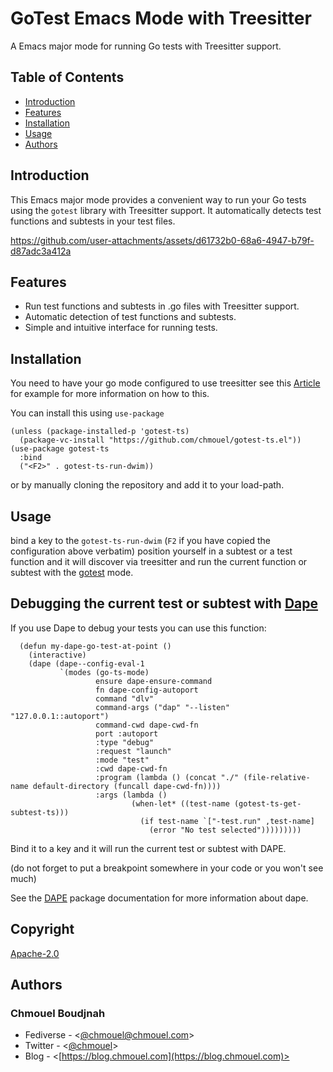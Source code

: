# GoTest Emacs Mode with Treesitter

A Emacs major mode for running Go tests with Treesitter support.

## Table of Contents

* [Introduction](#introduction)
* [Features](#features)
* [Installation](#installation)
* [Usage](#usage)
* [Authors](#authors)

## Introduction

This Emacs major mode provides a convenient way to run your Go tests using the
`gotest` library with Treesitter support. It automatically detects test
functions and subtests in your test files.

<https://github.com/user-attachments/assets/d61732b0-68a6-4947-b79f-d87adc3a412a>

## Features

* Run test functions and subtests in .go files with Treesitter support.
* Automatic detection of test functions and subtests.
* Simple and intuitive interface for running tests.

## Installation

You need to have your go mode configured to use treesitter see this
[Article](https://robbmann.io/posts/emacs-treesit-auto/) for example for more
information on how to this.

You can install this using `use-package`

```emacs
(unless (package-installed-p 'gotest-ts)
  (package-vc-install "https://github.com/chmouel/gotest-ts.el"))
(use-package gotest-ts
  :bind
  ("<F2>" . gotest-ts-run-dwim))
```

or by manually cloning the repository and add it to your load-path.

## Usage

bind a key to the `gotest-ts-run-dwim` (`F2` if you have copied the
configuration above verbatim) position yourself in a subtest or a test
function and it will discover via treesitter and run the current function or
subtest with the [gotest](https://github.com/nlamirault/gotest.el) mode.

## Debugging the current test or subtest with [Dape](https://github.com/svaante/dape)

If you use Dape to debug your tests you can use this function:

```emacs
  (defun my-dape-go-test-at-point ()
    (interactive)
    (dape (dape--config-eval-1
           `(modes (go-ts-mode)
                   ensure dape-ensure-command
                   fn dape-config-autoport
                   command "dlv"
                   command-args ("dap" "--listen" "127.0.0.1::autoport")
                   command-cwd dape-cwd-fn
                   port :autoport
                   :type "debug"
                   :request "launch"
                   :mode "test"
                   :cwd dape-cwd-fn
                   :program (lambda () (concat "./" (file-relative-name default-directory (funcall dape-cwd-fn))))
                   :args (lambda ()
                           (when-let* ((test-name (gotest-ts-get-subtest-ts)))
                             (if test-name `["-test.run" ,test-name]
                               (error "No test selected")))))))))
```

Bind it to a key and it will run the current test or subtest with DAPE.

(do not forget to put a breakpoint somewhere in your code or you won't see much)

See the [DAPE](https://github.com/svaante/dape) package documentation for more
information about dape.

## Copyright

[Apache-2.0](./LICENSE)

## Authors

### Chmouel Boudjnah

* Fediverse - <[@chmouel@chmouel.com](https://fosstodon.org/@chmouel)>
* Twitter - <[@chmouel](https://twitter.com/chmouel)>
* Blog  - <[https://blog.chmouel.com](https://blog.chmouel.com)>

